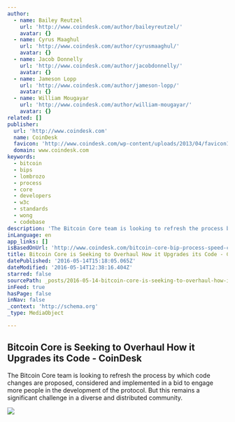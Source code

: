 ```yaml
---
author:
  - name: Bailey Reutzel
    url: 'http://www.coindesk.com/author/baileyreutzel/'
    avatar: {}
  - name: Cyrus Maaghul
    url: 'http://www.coindesk.com/author/cyrusmaaghul/'
    avatar: {}
  - name: Jacob Donnelly
    url: 'http://www.coindesk.com/author/jacobdonnelly/'
    avatar: {}
  - name: Jameson Lopp
    url: 'http://www.coindesk.com/author/jameson-lopp/'
    avatar: {}
  - name: William Mougayar
    url: 'http://www.coindesk.com/author/william-mougayar/'
    avatar: {}
related: []
publisher:
  url: 'http://www.coindesk.com'
  name: CoinDesk
  favicon: 'http://www.coindesk.com/wp-content/uploads/2013/04/favicon1.ico?ffe887'
  domain: www.coindesk.com
keywords:
  - bitcoin
  - bips
  - lombrozo
  - process
  - core
  - developers
  - w3c
  - standards
  - wong
  - codebase
description: 'The Bitcoin Core team is looking to refresh the process by which code changes are proposed, considered and implemented in a bid to engage more people in the development of the protocol. But this remains a significant challenge in a diverse and distributed community.'
inLanguage: en
app_links: []
isBasedOnUrl: 'http://www.coindesk.com/bitcoin-core-bip-process-speed-changes/'
title: Bitcoin Core is Seeking to Overhaul How it Upgrades its Code - CoinDesk
datePublished: '2016-05-14T15:18:05.065Z'
dateModified: '2016-05-14T12:38:16.404Z'
starred: false
sourcePath: _posts/2016-05-14-bitcoin-core-is-seeking-to-overhaul-how-it-upgrades-its-code.md
inFeed: true
hasPage: false
inNav: false
_context: 'http://schema.org'
_type: MediaObject

---
```

<article style=""><h1>Bitcoin Core is Seeking to Overhaul How it Upgrades its Code - CoinDesk</h1><p>The Bitcoin Core team is looking to refresh the process by which code changes are proposed, considered and implemented in a bid to engage more people in the development of the protocol. But this remains a significant challenge in a diverse and distributed community.</p><img src="http://media.coindesk.com/2016/05/motorcycle-engine-e1462935519634.jpg" /></article>